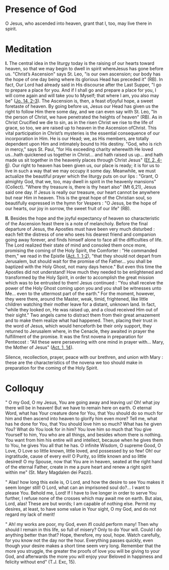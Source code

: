# Presence of God

O Jesus, who ascended into heaven, grant that I, too, may live there in spirit.

# Meditation

**I.** The central idea in the liturgy today is the raising of our hearts toward heaven, so that we may begin to dwell in spirit whereJesus has gone before us. "Christ’s Ascension" says St. Leo, "is our own ascension; our body has the hope of one day being where its glorious Head has preceded it" (RB). In fact, Our Lord had already said in His discourse after the Last Supper, "I go to prepare a place for you. And if I shall go and prepare a place for you, I will come again and will take you to Myself; that where I am, you also may be" ([Jo. 14, 2-3](https://vulgata.online/bible/Jo.14?ed=DR2&vfn=DR2.Jo.14.2-3:vs)). The Ascension is, then, a feast ofjoyful hope, a sweet foretaste of heaven. By going before us, Jesus our Head has given us the right to follow Him there some day, and we can even say with St. Leo, "In the person of Christ, we have penetrated the heights of heaven" (RB). As in Christ Crucified we die to sin, as in the risen Christ we rise to the life of grace, so too, we are raised up to heaven in the Ascension ofChrist. This vital participation in Christ’s mysteries is the essential consequence of our incorporation in Him. He is our Head; we, as His members, are totally dependent upon Him and intimately bound to His destiny. "God, who is rich in mercy," says St. Paul, "for His exceeding charity wherewith He loved us...hath quickened us together in Christ... and hath raised us up... and hath made us sit together in the heavenly places through Christ Jesus" ([Ef. 2, 4-6](https://vulgata.online/bible/Ef.2?ed=DR2&vfn=DR2.Ef.2.4-6:vs)). Our right to heaven has been given us, our place is ready; it is for us to live in such a way that we may occupy it some day. Meanwhile, we must actualize the beautiful prayer which the liturgy puts on our lips : "Grant, O almighty God, that we, too, may dwell in spirit in the heavenly mansions" (Collect). "Where thy treasure is, there is thy heart also" (Mt 6,21), Jesus said one day. If Jesus is really our treasure, our heart cannot be anywhere but near Him in heaven. This is the great hope of the Christian soul, so beautifully expressed in the hymn for Vespers : "O Jesus, be the hope of our hearts, our joy in sorrow, the sweet fruit of our life" (RB).

**II.** Besides the hope and the joyful expectancy of heaven so characteristic of the Ascension feast there is a note of melancholy. Before the final departure of Jesus, the Apostles must have been very much disturbed : each felt the distress of one who sees his dearest friend and companion going away forever, and finds himself alone to face all the difficulties of life. The Lord realized their state of mind and consoled them once more, promising the coming of the Holy Spirit, the Comforter : "He commanded them," we read in the Epistle ([Act. 1, 1-2](https://vulgata.online/bible/Act.1?ed=DR2&vfn=DR2.Act.1.1-2:vs)), "that they should not depart from Jerusalem, but should wait for the promise of the Father... you shall be baptized with the Holy Ghost, not many days hence." But even this time the Apostles did not understand! How much they needed to be enlightened and transformed by the Holy Spirit, in order to accomplish the great mission which was to be entrusted to them! Jesus continued : "You shall receive the power of the Holy Ghost coming upon you and you shall be witnesses unto Me... even to the uttermost part of the earth." For the moment, however, they were there, around the Master, weak, timid, frightened, like little children watching their mother leave for a distant, unknown land. In fact, "while they looked on, He was raised up, and a cloud received Him out of their sight." Two angels came to distract them from their great amazement and to make them realize what had happened. Then, placing their trust in the word of Jesus, which would henceforth be their only support, they returned to Jerusalem where, in the Cenacle, they awaited in prayer the fulfillment of the promise. It was the first novena in preparation for Pentecost : "All these were persevering with one mind in prayer with... Mary, the Mother of Jesus" ([Act. 1, 14](https://vulgata.online/bible/Act.1?ed=DR2&vfn=DR2.Act.1.14:vs)).

Silence, recollection, prayer, peace with our brethren, and union with Mary : these are the characteristics of the novena we too should make in preparation for the coming of the Holy Spirit.

# Colloquy

" O my God, O my Jesus, You are going away and leaving us! Oh! what joy there will be in heaven! But we have to remain here on earth. O eternal Word, what has Your creature done for You, that You should do so much for him and then ascend into heaven to glorify him even more? Tell me, what has he done for You, that You should love him so much? What has he given You? What do You look for in him? You love him so much that You give Yourself to him, You who are all things, and besides whom there is nothing. You want from him his entire will and intellect, because when he gives them to You, he gives You all that he has. O infinite Wisdom, O supreme Good, O Love, O Love so little known, little loved, and possessed by so few! Oh! our ingratitude, cause of every evil! O Purity, so little known and so little desired! O my Spouse, now that You are in heaven, seated at the right hand of the eternal Father, create in me a pure heart and renew a right spirit within me" (St. Mary Magdalen dei Pazzi).

" Alas! how long this exile is, O Lord, and how the desire to see You makes it seem longer still! O Lord, what can an imprisoned soul do?... I want to please You. Behold me, Lord! If I have to live longer in order to serve You further, I refuse none of the crosses which may await me on earth. But alas, Lord, alas! These are but words; I am capable of nothing else. Permit my desires, at least, to have some value in Your sight, O my God, and do not regard my lack of merit!

" Ah! my works are poor, my God, even ifI could perform many! Then why should I remain in this life, so full of misery? Only to do Your will. Could I do anything better than that? Hope, therefore, my soul, hope. Watch carefully, for you know not the day nor the hour. Everything passes quickly, even though your desire makes a short time seem very long. Remember that the more you struggle, the greater the proofs of love you will be giving to your God, and afterwards the more you will enjoy your Beloved in happiness and felicity without end" (T.J. Exc, 15).
